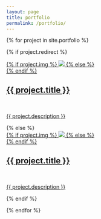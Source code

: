 ```yaml
---
layout: page
title: portfolio
permalink: /portfolio/
---
```


<div class="container"> 
{% for project in site.portfolio %}

{% if project.redirect %}
<div class="col-xs-4">
    <div class="thumbnail">
        <a href="{{ project.redirect }}" target="_blank">
        {% if project.img %}
        <img class="thumbnail" src="{{ project.img }}"/>
        {% else %}
        <div class="thumbnail blankbox"></div>
        {% endif %}    
        <span>
            <h2>{{ project.title }}</h2>
            <br/>
            <p>{{ project.description }}</p>
        </span>
        </a>
    </div>
</div>
{% else %}

<div class="col-xs-4 ">
    <div class="thumbnail">
        <a href="{{ site.baseurl }}{{ project.url }}">
        {% if project.img %}
        <img class="thumbnail" src="{{ project.img }}"/>
        {% else %}
        <div class="thumbnail blankbox"></div>
        {% endif %}    
        <span>
            <h2>{{ project.title }}</h2>
            <br/>
            <p>{{ project.description }}</p>
        </span>
        </a>
    </div>
</div>

{% endif %}

{% endfor %}

</div>